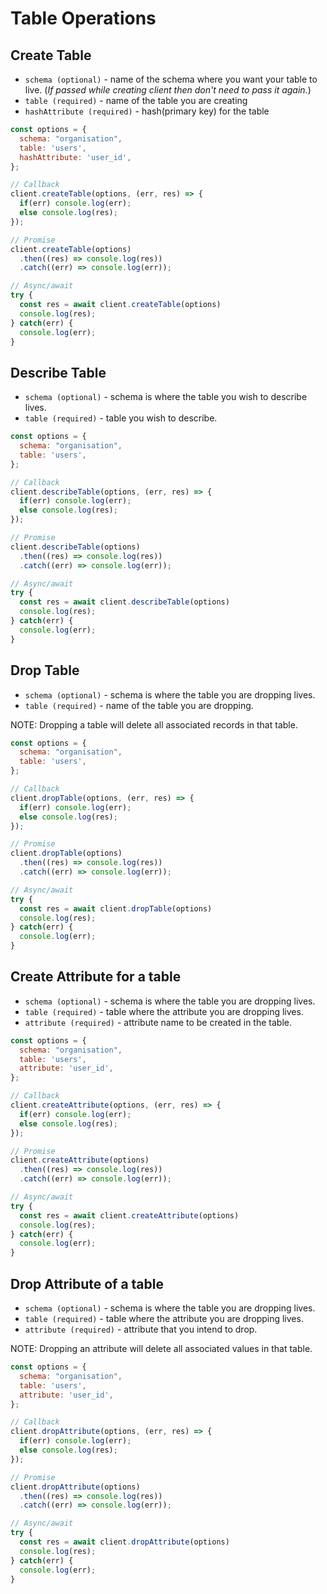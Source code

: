 # Table Operations

## Create Table

- `schema (optional)` - name of the schema where you want your table to live. (*If passed while creating client then don't need to pass it again.*)
- `table (required)` - name of the table you are creating
- `hashAttribute (required)` - hash(primary key) for the table

```javascript
const options = {
  schema: "organisation",
  table: 'users',
  hashAttribute: 'user_id',
};

// Callback
client.createTable(options, (err, res) => {
  if(err) console.log(err);
  else console.log(res);
});

// Promise
client.createTable(options)
  .then((res) => console.log(res))
  .catch((err) => console.log(err));

// Async/await
try {
  const res = await client.createTable(options)
  console.log(res);
} catch(err) {
  console.log(err);
}

```

## Describe Table

- `schema (optional)` - schema is where the table you wish to describe lives.
- `table (required)` - table you wish to describe.

```javascript
const options = {
  schema: "organisation",
  table: 'users',
};

// Callback
client.describeTable(options, (err, res) => {
  if(err) console.log(err);
  else console.log(res);
});

// Promise
client.describeTable(options)
  .then((res) => console.log(res))
  .catch((err) => console.log(err));

// Async/await
try {
  const res = await client.describeTable(options)
  console.log(res);
} catch(err) {
  console.log(err);
}
```

## Drop Table

- `schema (optional)` - schema is where the table you are dropping lives.
- `table (required)` - name of the table you are dropping.

NOTE: Dropping a table will delete all associated records in that table.

```javascript
const options = {
  schema: "organisation",
  table: 'users',
};

// Callback
client.dropTable(options, (err, res) => {
  if(err) console.log(err);
  else console.log(res);
});

// Promise
client.dropTable(options)
  .then((res) => console.log(res))
  .catch((err) => console.log(err));

// Async/await
try {
  const res = await client.dropTable(options)
  console.log(res);
} catch(err) {
  console.log(err);
}
```

## Create Attribute for a table

- `schema (optional)` - schema is where the table you are dropping lives.
- `table (required)` - table where the attribute you are dropping lives.
- `attribute (required)` - attribute name to be created in the table.


```javascript
const options = {
  schema: "organisation",
  table: 'users',
  attribute: 'user_id',
};

// Callback
client.createAttribute(options, (err, res) => {
  if(err) console.log(err);
  else console.log(res);
});

// Promise
client.createAttribute(options)
  .then((res) => console.log(res))
  .catch((err) => console.log(err));

// Async/await
try {
  const res = await client.createAttribute(options)
  console.log(res);
} catch(err) {
  console.log(err);
}
```

## Drop Attribute of a table

- `schema (optional)` - schema is where the table you are dropping lives.
- `table (required)` - table where the attribute you are dropping lives.
- `attribute (required)` - attribute that you intend to drop.

NOTE: Dropping an attribute will delete all associated values in that table.

```javascript
const options = {
  schema: "organisation",
  table: 'users',
  attribute: 'user_id',
};

// Callback
client.dropAttribute(options, (err, res) => {
  if(err) console.log(err);
  else console.log(res);
});

// Promise
client.dropAttribute(options)
  .then((res) => console.log(res))
  .catch((err) => console.log(err));

// Async/await
try {
  const res = await client.dropAttribute(options)
  console.log(res);
} catch(err) {
  console.log(err);
}
```
